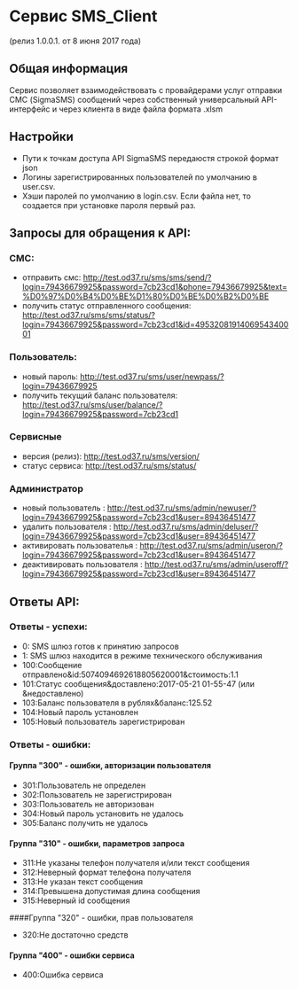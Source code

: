 # Сервис SMS_Client
(релиз 1.0.0.1. от 8 июня 2017 года)

## Общая информация
Сервис позволяет взаимодействовать с провайдерами услуг отправки СМС (SigmaSMS)
сообщений  через собственный универсальный API-интерфейс и через клиента в виде файла 
формата .xlsm

## Настройки 
+ Пути к точкам доступа API SigmaSMS передаюстя строкой формат json
+ Логины зарегистрированных пользователей по умолчанию в user.csv.
+ Хэши паролей по умолчанию в login.csv. Если файла нет, то создается при установке пароля первый раз.

## Запросы для обращения к API:

### СМС:
+ отправить смс: http://test.od37.ru/sms/sms/send/?login=79436679925&password=7cb23cd1&phone=79436679925&text=%D0%97%D0%B4%D0%BE%D1%80%D0%BE%D0%B2%D0%BE
+ получить статус отправленного сообщения: http://test.od37.ru/sms/sms/status/?login=79436679925&password=7cb23cd1&id=4953208191406954340001
### Пользователь:
+ новый пароль: http://test.od37.ru/sms/user/newpass/?login=79436679925
+ получить текущий баланс пользователя: http://test.od37.ru/sms/user/balance/?login=79436679925&password=7cb23cd1
### Сервисные
+ версия (релиз): http://test.od37.ru/sms/version/
+ статус сервиса: http://test.od37.ru/sms/status/
### Администратор
+ новый пользователь : http://test.od37.ru/sms/admin/newuser/?login=79436679925&password=7cb23cd1&user=89436451477
+ удалить пользователя : http://test.od37.ru/sms/admin/deluser/?login=79436679925&password=7cb23cd1&user=89436451477
+ активировать пользователья : http://test.od37.ru/sms/admin/useron/?login=79436679925&password=7cb23cd1&user=89436451477
+ деактивировать пользователя : http://test.od37.ru/sms/admin/useroff/?login=79436679925&password=7cb23cd1&user=89436451477

## Ответы API:
### Ответы - успехи:
+ 0: SMS шлюз готов к принятию запросов
+ 1: SMS шлюз находится в режиме технического обслуживания
+ 100:Сообщение отправлено&id:5074094692618805620001&стоимость:1.1
+ 101:Cтатус сообщения&доставлено:2017-05-21 01-55-47 (или &недоставлено)
+ 103:Баланс пользователя в рублях&баланс:125.52
+ 104:Новый пароль установлен
+ 105:Новый пользователь зарегистрирован

### Ответы - ошибки:

#### Группа "300" - ошибки, авторизации пользователя
+ 301:Пользователь не определен
+ 302:Пользователь не зарегистрирован
+ 303:Пользователь не авторизован
+ 304:Новый пароль установить не удалось
+ 305:Баланс получить не удалось

#### Группа "310" - ошибки, параметров запроса
+ 311:Не указаны телефон получателя и/или текст сообщения
+ 312:Неверный формат телефона получателя
+ 313:Не указан текст сообщения
+ 314:Превышена допустимая длина сообщения
+ 315:Неверный id сообщения

####Группа "320" - ошибки, прав пользователя
+ 320:Не достаточно средств

#### Группа "400" - ошибки сервиса
+ 400:Ошибка сервиса
